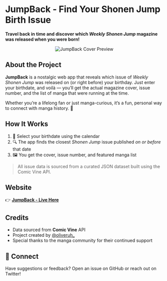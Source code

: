 # JumpBack - Find Your Shonen Jump Birth Issue 
 
**Travel back in time and discover which _Weekly Shonen Jump_ magazine was released when you were born!** 

<p align="center">
  <img src="https://jumpback.veramonte.org/assets/images/logo.png" alt="JumpBack Cover Preview"/>
</p>
 
## About the Project 
 
**JumpBack** is a nostalgic web app that reveals which issue of *Weekly Shonen Jump* was released on (or right before) your birthday. Just enter your birthdate, and voilà — you’ll get the actual magazine cover, issue number, and the list of manga that were running at the time.

Whether you’re a lifelong fan or just manga-curious, it’s a fun, personal way to connect with manga history. 🎌
 
## How It Works 
 
1. 📅 Select your birthdate using the calendar
2. 🔍 The app finds the closest *Shonen Jump* issue published *on or before* that date
3. 🖼️ You get the cover, issue number, and featured manga list

> All issue data is sourced from a curated JSON dataset built using the Comic Vine API.
 
## Website 
 
👉 [**JumpBack - Live Here**](https://jumpback.veramonte.org) 
 
## Credits 
 
- Data sourced from **Comic Vine** API
- Project created by [@oliveruh_](https://twitter.com/oliveruh_)
- Special thanks to the manga community for their continued support

## 📱 Connect

Have suggestions or feedback? Open an issue on GitHub or reach out on Twitter!
